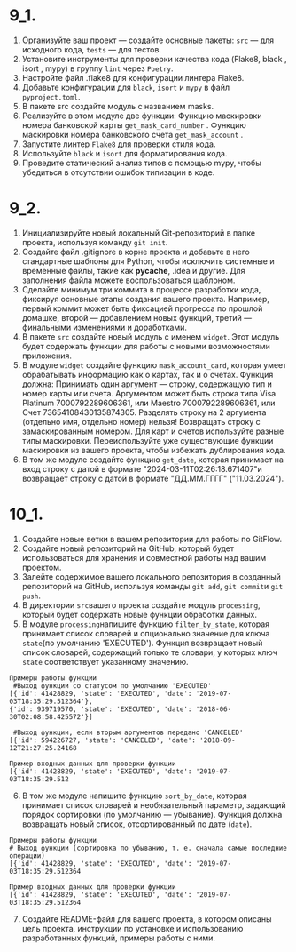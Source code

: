 # 9_1.
1. Организуйте ваш проект — создайте основные пакеты: 
`src` — для исходного кода, 
`tests` — для тестов.
2. Установите инструменты для проверки качества кода (Flake8, 
black , isort , mypy) в группу `lint` через `Poetry`.
3. Настройте файл .flake8 для конфигурации линтера Flake8.
4. Добавьте конфигурации для `black`, `isort` и `mypy` в файл `pyproject.toml`.
5. В пакете src создайте модуль с названием masks.
6. Реализуйте в этом модуле две функции:
Функцию маскировки номера банковской карты `get_mask_card_number` .
Функцию маскировки номера банковского счета `get_mask_account` .
7. Запустите линтер `Flake8` для проверки стиля кода.
8. Используйте `black` и `isort` для форматирования кода.
9. Проведите статический анализ типов с помощью mypy, чтобы убедиться в отсутствии ошибок типизации в коде.

# 9_2.
1. Инициализируйте новый локальный Git-репозиторий в папке проекта, используя команду `git init`.
2. Создайте файл .gitignore в корне проекта и добавьте в него стандартные шаблоны для Python,
чтобы исключить системные и временные файлы, такие как __pycache__, .idea и другие.
Для заполнения файла можете воспользоваться шаблоном.
3. Сделайте минимум три коммита в процессе разработки кода, фиксируя основные этапы создания вашего проекта. 
Например, первый коммит может быть фиксацией прогресса по прошлой домашке, 
второй — добавлением новых функций, третий — финальными изменениями и доработками.
4. В пакете `src` создайте новый модуль с именем `widget`. Этот модуль будет содержать функции 
для работы с новыми возможностями приложения.
5. В модуле `widget` создайте функцию `mask_account_card`,
которая умеет обрабатывать информацию как о картах, так и о счетах.
Функция должна:
 Принимать один аргумент — строку, содержащую тип и номер карты или счета.
 Аргументом может быть строка типа 
 Visa Platinum 7000792289606361, или Maestro 7000792289606361, или Счет 73654108430135874305. 
 Разделять строку на 2 аргумента (отдельно имя, отдельно номер) нельзя!
 Возвращать строку с замаскированным номером. Для карт и счетов используйте разные типы маскировки.
 Переиспользуйте уже существующие функции маскировки из вашего проекта, чтобы избежать дублирования кода.
6. В том же модуле создайте функцию `get_date`, которая принимает на вход строку с датой в формате 
"2024-03-11T02:26:18.671407"и возвращает строку с датой в формате "ДД.ММ.ГГГГ" ("11.03.2024").
# 10_1.
1. Создайте новые ветки в вашем репозитории для работы по GitFlow.
2. Создайте новый репозиторий на GitHub, который будет использоваться для хранения и совместной работы над 
вашим проектом.
3. Залейте содержимое вашего локального репозитория в созданный репозиторий на GitHub, используя команды `git add`, 
`git commit`и `git push`.
4. В директории `src`вашего проекта создайте модуль `processing`, который будет содержать 
новые функции обработки данных.
5. В модуле `processing`напишите функцию `filter_by_state`, которая принимает список словарей и опционально 
значение для ключа `state`(по умолчанию 'EXECUTED'). Функция возвращает новый список словарей, содержащий 
только те словари, у которых ключ `state` соответствует указанному значению.
 ```
 Примеры работы функции
  #Выход функции со статусом по умолчанию 'EXECUTED'
 [{'id': 41428829, 'state': 'EXECUTED', 'date': '2019-07-03T18:35:29.512364'}, 
 {'id': 939719570, 'state': 'EXECUTED', 'date': '2018-06-30T02:08:58.425572'}]
 
  #Выход функции, если вторым аргументов передано 'CANCELED'
 [{'id': 594226727, 'state': 'CANCELED', 'date': '2018-09-12T21:27:25.24168
 ```
 ```
 Пример входных данных для проверки функции
 [{'id': 41428829, 'state': 'EXECUTED', 'date': '2019-07-03T18:35:29.512
 ```
6. В том же модуле напишите функцию `sort_by_date`, которая принимает список словарей 
и необязательный параметр, задающий порядок сортировки (по умолчанию — убывание). Функция должна возвращать 
новый список, отсортированный по дате (`date`).
```
Примеры работы функции
# Выход функции (сортировка по убыванию, т. е. сначала самые последние операции)
[{'id': 41428829, 'state': 'EXECUTED', 'date': '2019-07-03T18:35:29.512364
```
```
Пример входных данных для проверки функции
[{'id': 41428829, 'state': 'EXECUTED', 'date': '2019-07-03T18:35:29.512364
```
7. Создайте README-файл для вашего проекта, в котором описаны цель проекта, инструкции по установке и использованию
разработанных функций, примеры работы с ними.